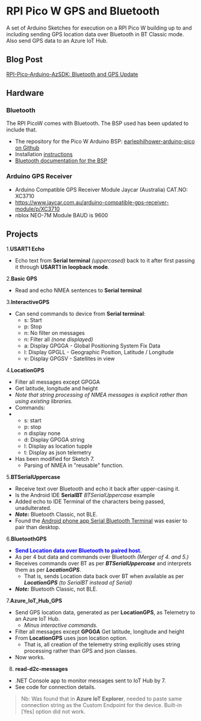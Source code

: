 # RPI Pico W GPS and Bluetooth

A set of Arduino Sketches for execution on a RPI Pico W  building up to and including sending GPS location data over Bluetooth in BT Classic mode. Also send GPS data to an Azure IoT Hub.

## Blog Post

[RPI-Pico-Arduino-AzSDK: Bluetooth and GPS Update](https://djzblogaccname137.z26.web.core.windows.net/ardpico/RPI-Pico-Arduino-AzSDK-BlueTooth_Setup_Update-ardpico.html)

## Hardware

### Bluetooth
The RPI PicoW comes with Bluetooth. The BSP used has been updated to include that.
- The repository for the Pico W Arduino BSP: [earlephilhower-arduino-pico on Github](https://github.com/earlephilhower/arduino-pico)
- Installation [instructions](https://davidjones.sportronics.com.au/ardpico/RPI-Pico-Arduino-AzSDK-PicoWSetup-pic-ard.html#how-to-install-arduino-bsp-onto-a-rpi-pico)
- [Bluetooth documentation for the BSP](https://arduino-pico.readthedocs.io/en/latest/bluetooth.html)

### Arduino GPS Receiver
  - Arduino Compatible GPS Receiver Module Jaycar (Australia) CAT.NO:  XC3710
  - https://www.jaycar.com.au/arduino-compatible-gps-receiver-module/p/XC3710
  - nblox NEO-7M Module  BAUD is 9600

## Projects

1.**USART1 Echo**

  - Echo text from **Serial terminal** _(uppercased)_ back to it after first passing it through **USART1 in loopback mode**.

2.**Basic GPS**

  - Read and echo NMEA sentences to **Serial terminal**

3.**InteractiveGPS**

  - Can send commands to device from **Serial terminal**:
    - s: Start
    - p: Stop
    - n: No filter on messages
    - n: Filter all _(none displayed)_
    - a: Display GPGGA - Global Positioning System Fix Data
    - l: Display GPGLL - Geographic Position, Latitude / Longitude
    - v: Display GPGSV - Satellites in view

4.**LocationGPS**

  - Filter all messages except GPGGA
  - Get latitude, longitude and height
  - _Note that string processing of NMEA messages is explicit rather than using existing libraries._
  - Commands:
  - - s: start
    - p: stop
    - n display none
    - d: Display GPGGA string
    - l: Display as location tupple
    - t: Display as json telemetry
  - Has been modified for Sketch 7.
    - Parsing of NMEA in "reusable" function.

5.**BTSerialUppercase**

  - Receive text over Bluetooth and echo it back after upper-casing it.
  - Is the Android IDE **SerialBT** _BTSerialUppercase_ example  
  - Added echo to IDE Terminal of the characters being passed, unadulterated.
  - **_Note:_** Bluetooth Classic, not BLE.
  - Found the [Android phone app Serial Bluetooth Terminal](https://play.google.com/store/apps/details?id=de.kai_morich.serial_bluetooth_terminal) was easier to pair than desktop.

6.**BluetoothGPS**

  - **<font color="blue"><bold>**Send Location data over Bluetooth to paired host.**</bold></font>**
  - As per 4 but data and commands over Bluetooth _(Merger of 4. and 5.)_
  - Receives commands over BT as per **_BTSerialUppercase_** and interprets them as per **_LocationGPS_**.
    - That is, sends Location data back over BT when available as per **_LocationGPS_** _(to SerialBT instead of Serial)_ 
  - **_Note:_** Bluetooth Classic, not BLE.

7.**Azure_IoT_Hub_GPS**

  - Send GPS location data, generated as per **LocationGPS**, as Telemetry to an Azure IoT Hub. 
    - _Minus interactive commands._
  - Filter all messages except **GPGGA**
Get latitude, longitude and height
  - From **LocationGPS** uses json location option.
      - That is, all creation of the telemetry string explicitly uses string processing rather than GPS and json classes.
  - Now works.

8. **read-d2c-messages**

  - .NET Console app to monitor messages sent to IoT Hub by 7.
  - See code for connection details.
  
  > Nb: Was found that in **Azure IoT Explorer**, needed to paste same connection string as the Custom Endpoint for the device. Built-in [Yes] option did not work.
  



